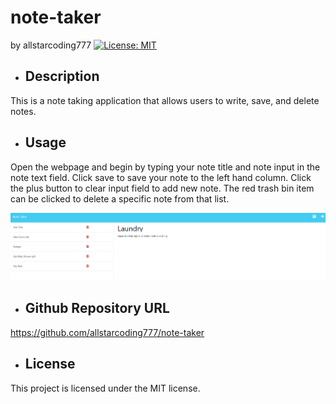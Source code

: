 # note-taker
  by allstarcoding777
  [![License: MIT](https://img.shields.io/badge/License-MIT-yellow.svg)](https://opensource.org/licenses/MIT)
  * ## Description
  This is a note taking application that allows users to write, save, and delete notes. 
  * ## Usage
  Open the webpage and begin by typing your note title and note input in the note text field. Click save to save your note to the left hand column. Click the plus button to clear input field to add new note. The red trash bin item can be clicked to delete a specific note from that list.

![webpage screenshot](develop/public/assets/images/webpage-screenshot.png)

  * ## Github Repository URL
  https://github.com/allstarcoding777/note-taker
  * ## License
  This project is licensed under the MIT license.